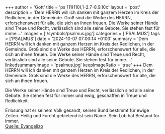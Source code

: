 +++
author = 'Gott'
title = 'ps 111(110),1-2.7-8.9.10c'
layout = 'post'
description = 'Dem HERRN will ich danken mit ganzem Herzen  im Kreis der Redlichen, in der Gemeinde. Groß sind die Werke des HERRN,  erforschenswert für alle, die sich an ihnen freuen.  Die Werke seiner Hände sind Treue und Recht,  verlässlich sind alle seine Gebote. Sie stehen fest für imme....'
images = ['/symbols/psalmus.jpg']
categories = ['PSALMUS']
tags = ['PSALMUS']
date = '2024-10-07 07:00:14 +0100'
summary = 'Dem HERRN will ich danken mit ganzem Herzen  im Kreis der Redlichen, in der Gemeinde. Groß sind die Werke des HERRN,  erforschenswert für alle, die sich an ihnen freuen.  Die Werke seiner Hände sind Treue und Recht,  verlässlich sind alle seine Gebote. Sie stehen fest für imme....'
linkedsummaryImage = 'psalmus.jpg'
keepImageRatio = 'true'
+++
Dem HERRN will ich danken mit ganzem Herzen 
im Kreis der Redlichen, in der Gemeinde.
Groß sind die Werke des HERRN, 
erforschenswert für alle, die sich an ihnen freuen.

Die Werke seiner Hände sind Treue und Recht, 
verlässlich sind alle seine Gebote.
Sie stehen fest für immer und ewig, 
geschaffen in Treue und Redlichkeit.<!--more-->

Erlösung hat er seinem Volk gesandt, 
seinen Bund bestimmt für ewige Zeiten. 
Heilig und Furcht gebietend ist sein Name.
Sein Lob hat Bestand für immer.<br> [Quelle: Evangelizo](https://evangeliumtagfuertag.org/DE/gospel)